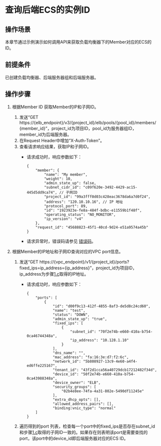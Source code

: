 # 查询后端ECS的实例ID<a name="zh-cn_topic_0000001121188819"></a>

## 操作场景<a name="zh-cn_topic_0000001079802456_section585220122402"></a>

本章节通过示例演示如何调用API来获取负载均衡器下的Member对应的ECS的ID。

## 前提条件<a name="zh-cn_topic_0000001079802456_section41561738174014"></a>

已创建负载均衡器、后端服务器组和后端服务器。

## 操作步骤<a name="zh-cn_topic_0000001079802456_section15541755144011"></a>

1.  根据Member ID 获取Member的IP和子网ID。
    1.  发送“GET https://\{elb\_endpoint\}/v3/\{project\_id\}/elb/pools/\{pool\_id\}/members/\{member\_id\}”，project\_id为项目ID，pool\_id为服务器组ID，member\_id为后端服务器。
    2.  在Request Header中增加“X-Auth-Token”。
    3.  <a name="zh-cn_topic_0000001079802456_li2711141092814"></a>查看请求响应结果，获取IP和子网ID。
        -   请求成功时，响应参数如下：

            ```
            {
                "member": {
                    "name": "My member",
                    "weight": 10,
                    "admin_state_up": false,
                    "subnet_cidr_id": "c09f620e-3492-4429-ac15-445d5dd9ca74", // 子网ID
                    "project_id": "99a3fff0d03c428eac3678da6a7d0f24",
                    "address": "120.10.10.16", // IP 地址
                    "protocol_port": 89,
                    "id": "1923923e-fe8a-484f-bdbc-e11559b1f48f",
                    "operating_status": "NO_MONITOR",
                    "ip_version": "v4"
                },
                "request_id": "45688823-45f1-40cd-9d24-e51a9574a45b"
            }
            ```

        -   请求异常时，错误码请参见  [错误码](错误码.md)。

2.  根据Member的IP地址和子网ID查询对应的VPC port信息。
    1.  发送“GET https://\{vpc\_endpoint\}/v1/\{project\_id\}/ports?fixed\_ips=ip\_address=\{ip\_address\}”，project\_id为项目ID，ip\_address为步骤[1.c](#zh-cn_topic_0000001079802456_li2711141092814)取得的IP地址。
        -   请求成功时，响应参数如下：

            ```
            {
                "ports": [
                    {
                        "id": "d00f9c13-412f-4855-8af3-de5d8c24cd60",
                        "name": "test",
                        "status": "DOWN",
                        "admin_state_up": "true",
                        "fixed_ips": [
                            {
                                "subnet_id": "70f2e74b-e660-410a-b754-0ca46744348a",
                                "ip_address": "10.128.1.10"
                            }
                        ],
                        "dns_name": "",
                        "mac_address": "fa:16:3e:d7:f2:6c",
                        "network_id": "5b808927-13c9-4e60-a4f4-ed6ffe225167",
                        "tenant_id": "43f2d1cca56a40729dcb17212482f34d",
                        "device_id": "50f2e74b-e660-410a-b754-0ca43988348a",
                        "device_owner": "ELB",
                        "security_groups": [
                            "02b4e8ee-74fa-4a31-802e-5490df11245e"
                        ],
                        "extra_dhcp_opts": [],
                        "allowed_address_pairs": [],
                        "binding:vnic_type": "normal"
                ]
            }
            ```

    2.  遍历得到的port 列表，检查每一个port中的fixed\_ips是否存在subnet\_id和步骤[1.c](#zh-cn_topic_0000001079802456_li2711141092814)取得的子网ID一致的。如果存在则表明该port是需要查找的port，该port中的device\_id即后端服务器对应的ECS ID。


